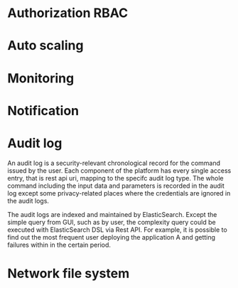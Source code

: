# Authorization RBAC

# Auto scaling

# Monitoring

# Notification

# Audit log

An audit log is a security-relevant chronological record for the command issued by the user. Each component of the platform has every single access entry, that is rest api uri, mapping to the specifc audit log type. The whole command including the input data and parameters is recorded in the audit log except some privacy-related places where the credentials are ignored in the audit logs.

The audit logs are indexed and maintained by ElasticSearch. Except the simple query from GUI, such as by user, the complexity query could be executed with ElasticSearch DSL via Rest API. For example, it is possible to find out the most frequent user deploying the application A and getting failures within in the certain period.

# Network file system